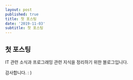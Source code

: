 ```yaml
---
layout: post
published: true
title: 첫 포스팅
date: '2019-11-03'
subtitle: 첫 포스팅
---
```

## 첫 포스팅

IT 관련 소식과 프로그래밍 관련 지식을 정리하기 위한 블로그입니다.

감사합니다. : )
